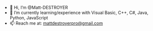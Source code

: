 - 👋 Hi, I’m @Matt-DESTROYER
- 🌱 I’m currently learning/experience with Visual Basic, C++, C#, Java, Python, JavaScript
- 📫 Reach me at: mattdestroyerpro@gmail.com
